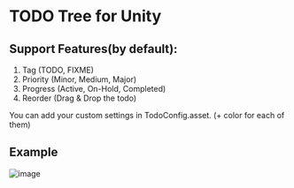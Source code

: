 # TODO Tree for Unity

## Support Features(by default):

  1. Tag (TODO, FIXME)
  2. Priority (Minor, Medium, Major)
  3. Progress (Active, On-Hold, Completed)
  4. Reorder (Drag & Drop the todo)

You can add your custom settings in TodoConfig.asset. (+ color for each of them)


## Example

![image](https://user-images.githubusercontent.com/77778881/105455437-d3b3fb80-5cc6-11eb-9c56-7221de688fb7.png)
